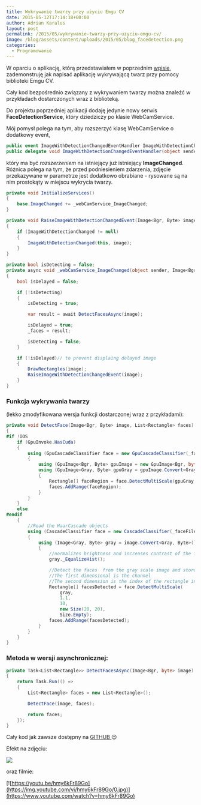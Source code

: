 ```yaml
---
title: Wykrywanie twarzy przy użyciu Emgu CV
date: 2015-05-12T17:14:18+00:00
author: Adrian Karalus
layout: post
permalink: /2015/05/wykrywanie-twarzy-przy-uzyciu-emgu-cv/
image: /blog/assets/content/uploads/2015/05/blog_facedetection.png
categories:
  - Programowanie
---
```

W oparciu o aplikację, którą przedstawiałem w poprzednim [wpisie](/blog/2015/04/obraz-z-kamerki-przy-uzyciu-emgu-cv/), zademonstruję jak napisać aplikację wykrywającą twarz przy pomocy biblioteki Emgu CV.  

  
Cały kod bezpośrednio związany z wykrywaniem twarzy można znaleźć w przykładach dostarczonych wraz z biblioteką.

Do projektu poprzedniej aplikacji dodaję jedynie nowy serwis **FaceDetectionService**, który dziedziczy po klasie WebCamService.

Mój pomysł polega na tym, aby rozszerzyć klasę WebCamService o dodatkowy event,

```csharp
public event ImageWithDetectionChangedEventHandler ImageWithDetectionChanged;
public delegate void ImageWithDetectionChangedEventHandler(object sender, Image<Bgr, Byte> image);
```

który ma być *rozszerzeniem* na istniejący już istniejący **ImageChanged**.  
Różnica polega na tym, że przed podniesieniem zdarzenia, zdjęcie przekazywane w parametrze jest dodatkowo obrabiane - rysowane są na nim prostokąty w miejscu wykrycia twarzy.

```csharp
private void InitializeServices()
{
    base.ImageChanged += _webCamService_ImageChanged;
}

private void RaiseImageWithDetectionChangedEvent(Image<Bgr, Byte> image)
{
    if (ImageWithDetectionChanged != null)
    {
        ImageWithDetectionChanged(this, image);
    }
}

private bool isDetecting = false;
private async void _webCamService_ImageChanged(object sender, Image<Bgr, byte> image)
{
    bool isDelayed = false;

    if (!isDetecting)
    {
        isDetecting = true;

        var result = await DetectFacesAsync(image);

        isDelayed = true;
        _faces = result;

        isDetecting = false;
    }

    if (!isDelayed)// to prevent displaing delayed image
    {
        DrawRectangles(image);
        RaiseImageWithDetectionChangedEvent(image);
    }
}

```

### Funkcja wykrywania twarzy
(lekko zmodyfikowana wersja funkcji dostarczonej wraz z przykładami):

```csharp
private void DetectFace(Image<Bgr, Byte> image, List<Rectangle> faces)
{
#if !IOS
    if (GpuInvoke.HasCuda)
    {
        using (GpuCascadeClassifier face = new GpuCascadeClassifier(_faceFileName))
        {
            using (GpuImage<Bgr, Byte> gpuImage = new GpuImage<Bgr, byte>(image))
            using (GpuImage<Gray, Byte> gpuGray = gpuImage.Convert<Gray, Byte>())
            {
                Rectangle[] faceRegion = face.DetectMultiScale(gpuGray, 1.1, 10, Size.Empty);
                faces.AddRange(faceRegion);
            }
        }
    }
    else
#endif
    {
        //Read the HaarCascade objects
        using (CascadeClassifier face = new CascadeClassifier(_faceFileName))
        {
            using (Image<Gray, Byte> gray = image.Convert<Gray, Byte>()) //Convert it to Grayscale
            {
                //normalizes brightness and increases contrast of the image
                gray._EqualizeHist();

                //Detect the faces  from the gray scale image and store the locations as rectangle
                //The first dimensional is the channel
                //The second dimension is the index of the rectangle in the specific channel
                Rectangle[] facesDetected = face.DetectMultiScale(
                    gray,
                    1.1,
                    10,
                    new Size(20, 20),
                    Size.Empty);
                faces.AddRange(facesDetected);
            }
        }
    }
}

```

### Metoda w wersji asynchronicznej:

```csharp
private Task<List<Rectangle>> DetectFacesAsync(Image<Bgr, byte> image)
{
    return Task.Run(() =>
    {
        List<Rectangle> faces = new List<Rectangle>();

        DetectFace(image, faces);

        return faces;
    });
}
```

 

Cały kod jak zawsze dostępny na [GITHUB ](https://github.com/AdrianRamzes/FaceDetection)😉

Efekt na zdjęciu:

![](/blog/assets/content/uploads/2015/05/blog_facedetection.png)

oraz filmie:

[![https://youtu.be/hmy6kFr89Go](https://img.youtube.com/vi/hmy6kFr89Go/0.jpg)](https://www.youtube.com/watch?v=hmy6kFr89Go)